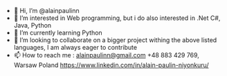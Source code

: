 - 👋 Hi, I’m @alainpaulinn
- 👀 I’m interested in Web programming, but i do also interested in .Net C#, Java, Python
- 🌱 I’m currently learning Python
- 💞️ I’m looking to collaborate on a bigger project withing the above listed languages, I am always eager to contribute
- 📫 How to reach me :
    alainpaulinn@gmail.com
    +48 883 429 769, Warsaw Poland
    https://www.linkedin.com/in/alain-paulin-niyonkuru/
